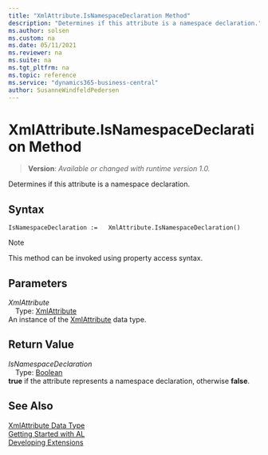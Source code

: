 ```yaml
---
title: "XmlAttribute.IsNamespaceDeclaration Method"
description: "Determines if this attribute is a namespace declaration."
ms.author: solsen
ms.custom: na
ms.date: 05/11/2021
ms.reviewer: na
ms.suite: na
ms.tgt_pltfrm: na
ms.topic: reference
ms.service: "dynamics365-business-central"
author: SusanneWindfeldPedersen
---
```

[//]: # (START>DO_NOT_EDIT)
[//]: # (IMPORTANT:Do not edit any of the content between here and the END>DO_NOT_EDIT.)
[//]: # (Any modifications should be made in the .xml files in the ModernDev repo.)
# XmlAttribute.IsNamespaceDeclaration Method
> **Version**: _Available or changed with runtime version 1.0._

Determines if this attribute is a namespace declaration.


## Syntax
```
IsNamespaceDeclaration :=   XmlAttribute.IsNamespaceDeclaration()
```
> [!NOTE]
> This method can be invoked using property access syntax.

## Parameters
*XmlAttribute*  
&emsp;Type: [XmlAttribute](xmlattribute-data-type.md)  
An instance of the [XmlAttribute](xmlattribute-data-type.md) data type.

## Return Value
*IsNamespaceDeclaration*  
&emsp;Type: [Boolean](../boolean/boolean-data-type.md)  
**true** if the attribute represents a namespace declaration, otherwise **false**.


[//]: # (IMPORTANT: END>DO_NOT_EDIT)
## See Also
[XmlAttribute Data Type](xmlattribute-data-type.md)  
[Getting Started with AL](../../devenv-get-started.md)  
[Developing Extensions](../../devenv-dev-overview.md)